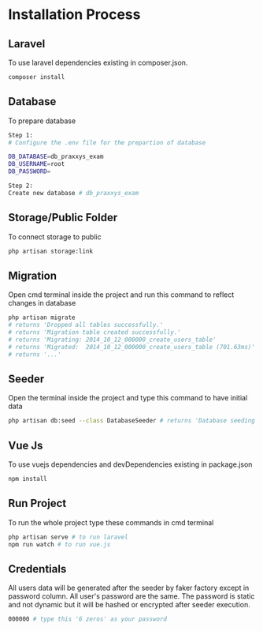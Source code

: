 # Installation Process

## Laravel
To use laravel dependencies existing in composer.json.

```bash
composer install
```

## Database
To prepare database

```bash
Step 1:
# Configure the .env file for the prepartion of database

DB_DATABASE=db_praxxys_exam
DB_USERNAME=root
DB_PASSWORD=

Step 2:
Create new database # db_praxxys_exam
```
## Storage/Public Folder
To connect storage to public

```bash
php artisan storage:link
```

## Migration
Open cmd terminal inside the project and run this command to reflect
changes in database

```bash
php artisan migrate
# returns 'Dropped all tables successfully.'
# returns 'Migration table created successfully.'
# returns 'Migrating: 2014_10_12_000000_create_users_table'
# returns 'Migrated:  2014_10_12_000000_create_users_table (701.63ms)'
# returns '...'
```

## Seeder
Open the terminal inside the project and type this command to have 
initial data

```bash
php artisan db:seed --class DatabaseSeeder # returns 'Database seeding completed successfully.'
```

## Vue Js
To use vuejs dependencies and devDependencies existing in package.json

```bash
npm install
```

## Run Project
To run the whole project type these commands in cmd terminal

```bash
php artisan serve # to run laravel
npm run watch # to run vue.js
```

## Credentials
All users data will be generated after the seeder by faker factory except in password column. All user's password are the same.
The password is static and not dynamic but it will be hashed or encrypted after seeder execution.

```bash
000000 # type this '6 zeros' as your password
```



